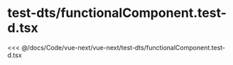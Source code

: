 # test-dts/functionalComponent.test-d.tsx

<<< @/docs/Code/vue-next/vue-next/test-dts/functionalComponent.test-d.tsx
